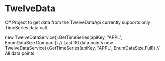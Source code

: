 # TwelveData
C# Project to get data from the TwelveDataApi currently supports only TimeSeries data call. 

new TwelveDataService().GetTimeSeries(apiKey, "APPL", EnumDataSize.Compact)) // Last 30 data points
new TwelveDataService().GetTimeSeries(apiKey, "APPL", EnumDataSize.Full)) // All data points


